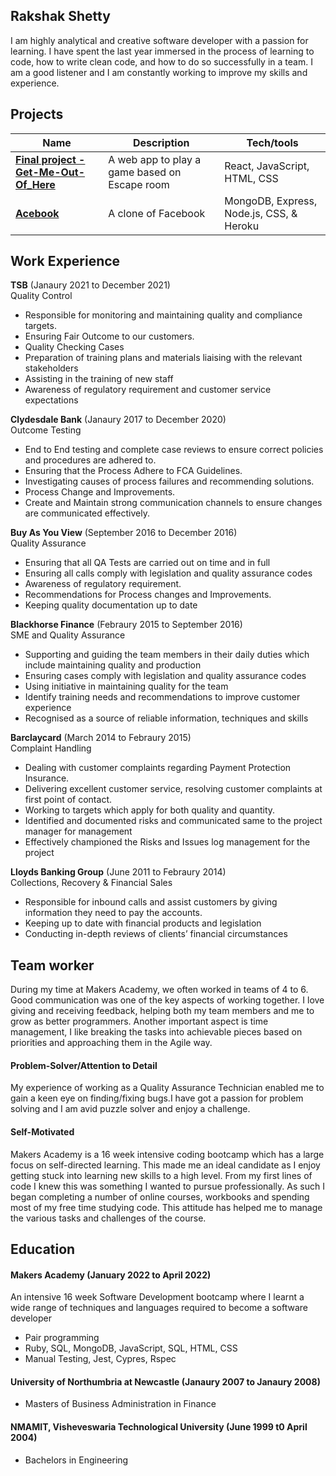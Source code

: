 ## Rakshak Shetty

I am highly analytical and creative software developer with a passion for learning. I have spent the last year immersed in the process of learning to code, how to write clean code, and how to do so successfully in a team. I am a good listener and I am constantly working to improve my skills and experience.

## Projects

| Name                         | Description       | Tech/tools        |
| ---------------------------- | ----------------- | ----------------- |
| [**Final project - Get-Me-Out-Of_Here**](https://github.com/mmguinness/escape-room) | A web app to play a game based on Escape room| React, JavaScript, HTML, CSS |
| [**Acebook**](https://github.com/nelsonclaire/acebook-jest-in-time) | A clone of Facebook | MongoDB, Express, Node.js, CSS, & Heroku|
## Work Experience

**TSB** (Janaury 2021 to December 2021)  
Quality Control

- Responsible for monitoring and maintaining quality and compliance targets. 
- Ensuring Fair Outcome to our customers.
- Quality Checking Cases
- Preparation of training plans and materials liaising with the relevant     stakeholders
- Assisting in the training of new staff
- Awareness of regulatory requirement and customer service expectations

**Clydesdale Bank** (Janaury 2017 to December 2020)  
Outcome Testing

- End to End testing and complete case reviews to ensure correct policies and procedures are adhered to.
- Ensuring that the Process Adhere to FCA Guidelines.
- Investigating causes of process failures and recommending solutions.
- Process Change and Improvements.
- Create and Maintain strong communication channels to ensure  changes are communicated effectively.

**Buy As You View** (September 2016 to December 2016)  
Quality Assurance

- Ensuring that all QA Tests are carried out on time and in full
- Ensuring all calls comply with legislation and quality assurance codes
- Awareness of regulatory requirement.
- Recommendations for Process changes and Improvements.
- Keeping quality documentation up to date

**Blackhorse Finance** (Febraury 2015 to September 2016)  
SME and Quality Assurance

- Supporting and guiding the team members in their daily duties which include maintaining quality and production
- Ensuring cases comply with legislation and quality assurance codes
- Using initiative in maintaining quality for the team
- Identify training needs and recommendations to improve customer experience
- Recognised as a source of reliable information, techniques and skills

**Barclaycard** (March 2014 to Febraury 2015)  
Complaint Handling

- Dealing with customer complaints regarding Payment Protection Insurance.
- Delivering excellent customer service, resolving customer complaints at first point of contact.
- Working to targets which apply for both quality and quantity.
- Identified and documented risks and communicated same to the project manager for management
- Effectively championed the Risks and Issues log management for the project

**Lloyds Banking Group** (June 2011 to Febraury 2014)  
Collections, Recovery & Financial Sales

- Responsible for inbound calls and assist customers by giving information they need to pay the accounts.
- Keeping up to date with financial products and legislation
- Conducting in-depth reviews of clients’ financial circumstances

## Team worker

During my time at Makers Academy, we often worked in teams of 4 to 6. Good communication was one of the key aspects of working together. I love giving and receiving feedback, helping both my team members and me to grow as better programmers. Another important aspect is time management, I like breaking the tasks into achievable pieces based on priorities and approaching them in the Agile way.


#### Problem-Solver/Attention to Detail

My experience of working as a Quality Assurance Technician enabled me to gain a keen eye on finding/fixing bugs.I have got a passion for problem solving and I am avid puzzle solver and enjoy a challenge.

#### Self-Motivated

Makers Academy is a 16 week intensive coding bootcamp which has a large focus on self-directed learning. This made me an ideal candidate as I enjoy getting stuck into learning new skills to a high level. From my first lines of code I knew this was something I wanted to pursue professionally. As such I began completing a number of online courses, workbooks and spending most of my free time studying code. This attitude has helped me to manage the various tasks and challenges of the course.

## Education

#### Makers Academy (January 2022 to April 2022)

An intensive 16 week Software Development bootcamp where I learnt a wide range of techniques and languages required to become a software developer
- Pair programming 
- Ruby, SQL, MongoDB, JavaScript, SQL, HTML, CSS
- Manual Testing, Jest, Cypres, Rspec

#### University of Northumbria at Newcastle (Janaury 2007 to Janaury 2008)

- Masters of Business Administration in Finance

#### NMAMIT, Visheveswaria Technological University (June 1999 t0 April 2004)

- Bachelors in Engineering


